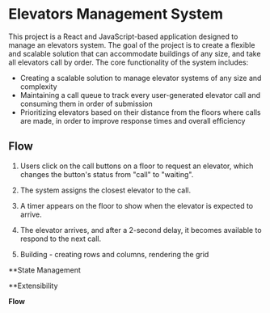 # Elevators Management System
This project is a React and JavaScript-based application designed to manage an elevators system. The goal of the project is to create a flexible and scalable solution that can accommodate buildings of any size, and take all elevators call by order. The core functionality of the system includes:

- Creating a scalable solution to manage elevator systems of any size and complexity
- Maintaining a call queue to track every user-generated elevator call and consuming them in order of submission
- Prioritizing elevators based on their distance from the floors where calls are made, in order to improve response times and overall efficiency
## Flow

1. Users click on the call buttons on a floor to request an elevator, which changes the button's status from "call" to "waiting".
2. The system assigns the closest elevator to the call.
3. A timer appears on the floor to show when the elevator is expected to arrive.
4. The elevator arrives, and after a 2-second delay, it becomes available to respond to the next call.


1. Building - creating rows and columns, rendering the grid

**State Management

**Extensibility

**Flow**
